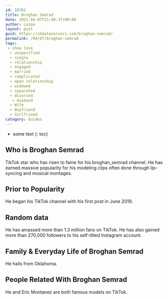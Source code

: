 ```yaml
---
id: 18761
title: Broghan Semrad
date: 2021-04-07T21:49:37+00:00
author: Laima
layout: post
guid: https://ukdataservers.com/broghan-semrad/
permalink: /04/07/broghan-semrad
tags:
 - show love
  - unspecified
  - single
  - relationship
  - engaged
  - married
  - complicated
  - open relationship
  - widowed
  - separated
  - divorced
   - Husband
  - Wife
  - Boyfriend
  - Girlfriend
category: Guides
---
```


* some text
{: toc}


## Who is Broghan Semrad
                  
                  
                  
TikTok star who has risen to fame for his broghan_semrad channel. He has earned massive popularity for his modeling clips often done through lip-syncing and musical montages. 
                  
              
            
              
            
                
                
                
## Prior to Popularity
                  
                  
                  
He began his TikTok channel with his first post in June 2019.
                  
              
            
              
            
                
                
                
## Random data
                  
                  
                  
He has amassed more than 1.3 million fans on TikTok. He has also gained more than 270,000 followers to his self-titled Instagram account. 
                  
              
            
              
            
                
                
                
## Family & Everyday Life of Broghan Semrad
                  
                  
                  
He hails from Oklahoma.
                  
              
            
              
            
                
                
                
## People Related With Broghan Semrad
                  
                  
                  
He and Eric Montanez are both famous models on TikTok.
                  
              
            
              
            
                
              
            
              
              
            
            
              
            
          
          
          